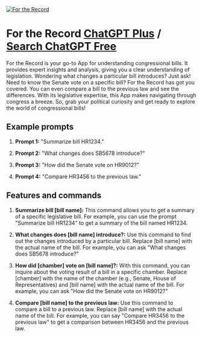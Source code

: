 
[![For the Record](https://files.oaiusercontent.com/file-vMGSI6u8MjdfTcXMBPVJOkBr?se=2123-10-17T01%3A34%3A18Z&sp=r&sv=2021-08-06&sr=b&rscc=max-age%3D31536000%2C%20immutable&rscd=attachment%3B%20filename%3D92e8d35e-8f88-4b75-8095-2efaaf061929.png&sig=BN//oT1juuJDsTrnuHjHHlTYFAxi8XiBKx2Qii%2BP1x0%3D)](https://chat.openai.com/g/g-p1VmJTQ6S-for-the-record)

# For the Record [ChatGPT Plus](https://chat.openai.com/g/g-p1VmJTQ6S-for-the-record) / [Search ChatGPT Free](https://gptcall.net/index.html#/?search=For%20the%20Record)

For the Record is your go-to App for understanding congressional bills. It provides expert insights and analysis, giving you a clear understanding of legislation. Wondering what changes a particular bill introduces? Just ask! Need to know the Senate vote on a specific bill? For the Record has got you covered. You can even compare a bill to the previous law and see the differences. With its legislative expertise, this App makes navigating through congress a breeze. So, grab your political curiosity and get ready to explore the world of congressional bills!

## Example prompts

1. **Prompt 1:** "Summarize bill HR1234."

2. **Prompt 2:** "What changes does SB5678 introduce?"

3. **Prompt 3:** "How did the Senate vote on HR9012?"

4. **Prompt 4:** "Compare HR3456 to the previous law."

## Features and commands

1. **Summarize bill [bill name]:** This command allows you to get a summary of a specific legislative bill. For example, you can use the prompt "Summarize bill HR1234" to get a summary of the bill named HR1234.

2. **What changes does [bill name] introduce?:** Use this command to find out the changes introduced by a particular bill. Replace [bill name] with the actual name of the bill. For example, you can ask "What changes does SB5678 introduce?"

3. **How did [chamber] vote on [bill name]?:** With this command, you can inquire about the voting result of a bill in a specific chamber. Replace [chamber] with the name of the chamber (e.g., Senate, House of Representatives) and [bill name] with the actual name of the bill. For example, you can ask "How did the Senate vote on HR9012?"

4. **Compare [bill name] to the previous law:** Use this command to compare a bill to a previous law. Replace [bill name] with the actual name of the bill. For example, you can say "Compare HR3456 to the previous law" to get a comparison between HR3456 and the previous law.


